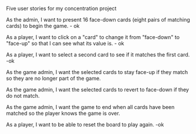 Five user stories for my concentration project

As the admin, I want to present 16 face-down cards (eight pairs of matching cards)
to begin the game. - ok

As a player, I want to click on a "card" to change it from "face-down" to "face-up"
so that I can see what its value is. - ok

As a player, I want to select a second card to see if it matches the first card. -ok

As the game admin, I want the selected cards to stay face-up if they match so they
are no longer part of the game.

As the game admin, I want the selected cards to revert to face-down if they do not match.

As the game admin, I want the game to end when all cards have been matched so the
player knows the game is over.

As a player, I want to be able to reset the board to play again. -ok

